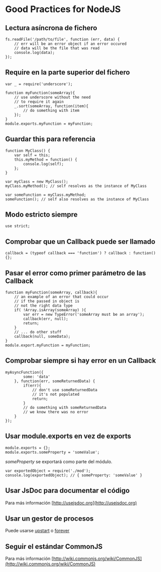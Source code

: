 # Good Practices for NodeJS #
## Lectura asíncrona de fichero ##

	fs.readFile('/path/to/file', function (err, data) {
	    // err will be an error object if an error occured
	    // data will be the file that was read
	    console.log(data);
	});

## Require en la parte superior del fichero ##

	var _ = require('underscore');

	function myFunction(someArray){
	    // use underscore without the need
	    // to require it again
	    _.sort(someArray, function(item){
	        // do something with item
	    });
	}
	module.exports.myFunction = myFunction;

## Guardar this para referencia ##

	function MyClass() {
	    var self = this;
	    this.myMethod = function() {
	        console.log(self);
	    };
	}

	var myClass = new MyClass();
	myClass.myMethod(); // self resolves as the instance of MyClass

	var someFunction = myClass.myMethod;
	someFunction(); // self also resolves as the instance of MyClass

## Modo estricto siempre ##

	use strict;

## Comprobar que un Callback puede ser llamado ##

	callback = (typeof callback === 'function') ? callback : function() {};

## Pasar el error como primer parámetro de las Callback ##

	function myFunction(someArray, callback){
	    // an example of an error that could occur
	    // if the passed in object is
	    // not the right data type
	    if( !Array.isArray(someArray) ){
	        var err = new TypeError('someArray must be an array');
	        callback(err, null);
	        return;
	    }
	    // ... do other stuff
	    callback(null, someData);
	}
	module.export.myFunction = myFunction;

## Comprobar siempre si hay error en un Callback ##

	myAsyncFunction({
	        some: 'data'
	    }, function(err, someReturnedData) {
	        if(err){
	            // don't use someReturnedData
	            // it's not populated
	            return;
	        }
	        // do something with someReturnedData
	        // we know there was no error
	    }
	});

## Usar module.exports en vez de exports ##

	module.exports = {};
	module.exports.someProperty = 'someValue';

*someProperty* se exportará como parte del módulo.
		
	var exportedObject = require('./mod');
	console.log(exportedObject); // { someProperty: 'someValue' }

## Usar JsDoc para documentar el código ##

Para más información [http://usejsdoc.org](http://usejsdoc.org)

## Usar un gestor de procesos ##

Puede usarse [upstart](https://en.wikipedia.org/wiki/Upstart) o [forever](https://www.npmjs.org/package/forever)

## Seguir el estándar CommonJS ##

Para más información [http://wiki.commonjs.org/wiki/CommonJS](http://wiki.commonjs.org/wiki/CommonJS)